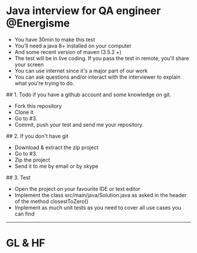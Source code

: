 # Java interview for QA engineer @Energisme
* You have 30min to make this test
* You'll need a java 8+ installed on your computer
* And some recent version of maven (3.5.2 +)
* The test will be in live coding. If you pass the test in remote, you'll share your screen
* You can use internet since it's a major part of our work
* You can ask questions and/or interact with the interviewer to explain what you're trying to do.

## 1. Todo if you have a github account and some knowledge on git.
* Fork this repository
* Clone it
* Go to #3.
* Commit, push your test and send me your repository.

## 2. If you don't have git 
* Download & extract the zip project
* Go to #3.
* Zip the project
* Send it to me by email or by skype 

## 3. Test
* Open the project on your favourite IDE or text editor
* Implement the class src/main/java/Solution.java as asked in the header of the method closestToZero()
* Implement as much unit tests as you need to cover all use cases you can find


___________________

# GL & HF